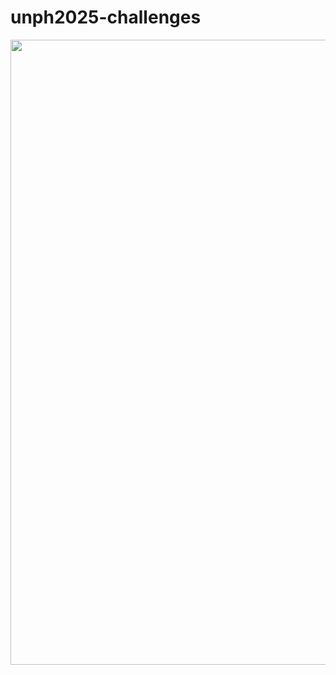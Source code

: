 # unph2025-challenges
<img src="https://i.giphy.com/media/v1.Y2lkPTc5MGI3NjExZ2poOGM1Mmt1NGlwZHZhY2M5dnRjNGVuNDlsbGloYXBkZ3p5OXEwNSZlcD12MV9pbnRlcm5hbF9naWZfYnlfaWQmY3Q9Zw/Yycc82XEuWDaLLi2GV/giphy.gif" width="1000" height="1000" />
